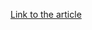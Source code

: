 [Link to the article](https://cybersecuritynews.com/hackers-using-advanced-mfa-bypassing-techniques/)
